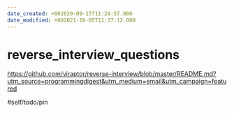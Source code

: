 ```yaml
---
date_created: +002020-09-15T11:24:57.000
date_modified: +002021-10-05T11:37:12.000
---
```


# reverse_interview_questions

https://github.com/viraptor/reverse-interview/blob/master/README.md?utm_source=programmingdigest&utm_medium=email&utm_campaign=featured

#self/todo/pin
